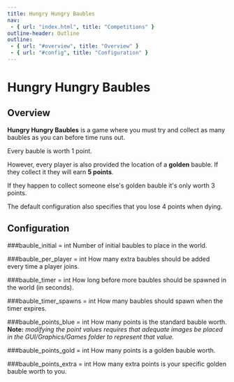 ```yaml
---
title: Hungry Hungry Baubles
nav:
 - { url: "index.html", title: "Competitions" }
outline-header: Outline
outline:
 - { url: "#overview", title: "Overview" }
 - { url: "#config", title: "Configuration" }
---
```


Hungry Hungry Baubles
=============

<a name="overview"></a>Overview
-----------

**Hungry Hungry Baubles** is a game where you must try and collect as many baubles as you can before time runs out.

Every bauble is worth 1 point.

However, every player is also provided the location of a **golden** bauble.  If they collect it they will earn **5 points**.

If they happen to collect someone else's golden bauble it's only worth 3 points.

The default configuration also specifies that you lose 4 points when dying.

<a name="config"></a>Configuration
-----------

###bauble_initial = int
Number of initial baubles to place in the world.

###bauble_per_player = int
How many extra baubles should be added every time a player joins.

###bauble_timer = int
How long before more baubles should be spawned in the world (in seconds).

###bauble_timer_spawns = int
How many baubles should spawn when the timer expires.

###bauble_points_blue = int
How many points is the standard bauble worth. **Note:** *modifying the point values requires that adequate images be placed in the GUI/Graphics/Games folder to represent that value.*

###bauble_points_gold = int
How many points is a golden bauble worth.

###bauble_points_extra = int
How many extra points is your specific golden bauble worth to you.
